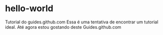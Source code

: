 # hello-world
Tutorial do guides.github.com
Essa é uma tentativa de encontrar um tutorial ideal. Até agora estou gostando deste Guides.github.com
